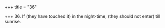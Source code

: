 +++
title = "36"

+++
36. If (they have touched it) in the night-time, (they should not enter) till sunrise.
